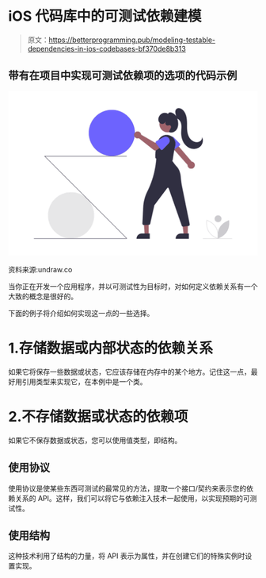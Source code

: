 # iOS 代码库中的可测试依赖建模

> 原文：<https://betterprogramming.pub/modeling-testable-dependencies-in-ios-codebases-bf370de8b313>

## 带有在项目中实现可测试依赖项的选项的代码示例

![](img/a9ccb1d81d7675280c3b80586e681956.png)

资料来源:undraw.co

当你正在开发一个应用程序，并以可测试性为目标时，对如何定义依赖关系有一个大致的概念是很好的。

下面的例子将介绍如何实现这一点的一些选择。

# 1.存储数据或内部状态的依赖关系

如果它将保存一些数据或状态，它应该存储在内存中的某个地方。记住这一点，最好用引用类型来实现它，在本例中是一个类。

# 2.不存储数据或状态的依赖项

如果它不保存数据或状态，您可以使用值类型，即结构。

## **使用协议**

使用协议是使某些东西可测试的最常见的方法，提取一个接口/契约来表示您的依赖关系的 API。这样，我们可以将它与依赖注入技术一起使用，以实现预期的可测试性。

## **使用结构**

这种技术利用了结构的力量，将 API 表示为属性，并在创建它们的特殊实例时设置实现。